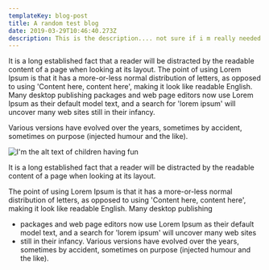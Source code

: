 ```yaml
---
templateKey: blog-post
title: A random test blog
date: 2019-03-29T10:46:40.273Z
description: This is the description.... not sure if i m really needed
---
```

It is a long established fact that a reader will be distracted by the readable content of a page when looking at its layout. The point of using Lorem Ipsum is that it has a more-or-less normal distribution of letters, as opposed to using 'Content here, content here', making it look like readable English. Many desktop publishing packages and web page editors now use Lorem Ipsum as their default model text, and a search for 'lorem ipsum' will uncover many web sites still in their infancy. 

Various versions have evolved over the years, sometimes by accident, sometimes on purpose (injected humour and the like).

![I'm the alt text of children having fun](/images/uploads/fun.jpeg "Im the title")

It is a long established fact that a reader will be distracted by the readable content of a page when looking at its layout. 

The point of using Lorem Ipsum is that it has a more-or-less normal distribution of letters, as opposed to using 'Content here, content here', making it look like readable English. Many desktop publishing 
* packages and web page editors now use Lorem Ipsum as their default model text, and a search for 'lorem ipsum' will uncover many web sites
 * still in their infancy. Various versions have evolved over the years, sometimes by accident, sometimes on purpose (injected humour and the like).
